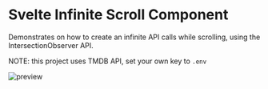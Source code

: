 Svelte Infinite Scroll Component
================================

Demonstrates on how to create an infinite API calls while scrolling, using the IntersectionObserver API.

NOTE: this project uses TMDB API, set your own key to `.env`

![preview](./preview/1.gif)
